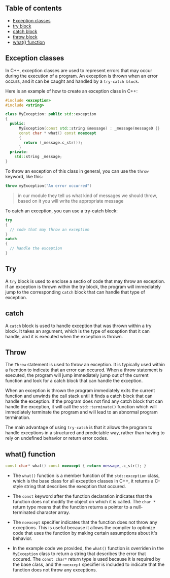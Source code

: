## Table of contents
- [Exception classes](#exception-classes)
- [try block](#try-block)
- [catch block](#catch-block)
- [throw block](#throw-block)
- [what() function](#what()-function)

## Exception classes

In C++, exception classes are used to represent errors that may occur during the execution of a program. An exception is thrown when an error occurs, and it can be caught and handled by a `try-catch block`.

Here is an example of how to create an exception class in C++:

```C++
#include <exception>
#include <string>

class MyException: public std::exception
{
  public:
      MyException(const std::string &message) : _message(message0 {}
      const char * what() const noexcept
      {
        return (_message.c_str());
      }
  private:
    std::string _message;
}
```

To throw an exception of this class in general, you can use the `throw` keyword, like this:

```C++
throw myException("An error occurred")
```

> in our module they tell us what kind of messages we should throw, based on it you will write the appropriate message 

To catch an exception, you can use a try-catch block:


```C++
try
{
  // code that may throw an exception
}
catch
{
  // handle the exception
}
```

## Try

A `try` block is used to enclose a sectio of code that may throw an exception. if an exception is thrown within the try block, the program will immediately jump to the corresponding `catch` block that can handle that type of exception.

## catch

A `catch` block is used to handle exception that was thrown within a try block. It takes an argument, which is the type of exception that it can handle, and it is executed when the exception is thrown.

## Throw

The `Throw` statement is used to throw an exception. It is typically used within a fucntion to indicate that an error can occured. When a throw statement is executed, the program will jump immediately jump out of the current function and look for a catch block that can handle the exception.

When an exception is thrown the program immediately exits the current function and unwinds the call stack until it finds a catch block that can handle the exception. If the program does not find any catch block that can handle the exception, it will call the `std::terminate()` function which will immediately terminate the program and will lead to an abnormal program termination.

The main advantage of using `try-catch` is that it allows the program to handle exceptions in a structured and predictable way, rather than having to rely on undefined behavior or return error codes.
## what() function

```C++
const char* what() const noexcept { return message_.c_str(); }
```

- The `what()` function is a member function of the `std::exception` class, which is the base class for all exception classes in C++, it returns a C-style string that describes the execption that occured.

- The `const` keyword after the function declaration indicates that the function does not modify the object on which it is called. The `char *` return type means that the function returns a pointer to a null-terminated character array.
- The `noexcept` specifier indicates that the function does not throw any exceptions. This is useful because it allows the compiler to optimize code that uses the function by making certain assumptions about it's behavior.
- In the example code we provided, the `what()` function is overriden in the `MyException` class to return a string that describes the error that occured. The `const char*` return type is used because it is required by the base class, and the `noexcept` specifier is included to indicate that the function does not throw any exceptions.
